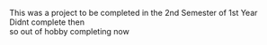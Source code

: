 This was a project to be completed in the 2nd Semester of 1st Year
<br>
Didnt complete then
<br>
so out of hobby completing now